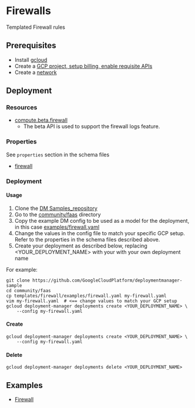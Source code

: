 # Firewalls

Templated Firewall rules

## Prerequisites

- Install [gcloud](https://cloud.google.com/sdk)
- Create a [GCP project, setup billing, enable requisite APIs](../project/README.md)
- Create a [network](../network/README.md)

## Deployment

### Resources

- [compute.beta.firewall](https://cloud.google.com/compute/docs/reference/rest/beta/firewalls)
  - The beta API is used to support the firewall logs feature.


### Properties

See `properties` section in the schema files

-  [firewall](firewall.py.schema)


### Deployment

#### Usage

1. Clone the [DM Samples_repository](https://github.com/GoogleCloudPlatform/deploymentmanager-sample)
2. Go to the [community/faas](community/faas) directory
3. Copy the example DM config to be used as a model for the deployment, in this case [examples/firewall.yaml](examples/firewall.yaml)
4. Change the values in the config file to match your specific GCP setup.
   Refer to the properties in the schema files described above.
5. Create your deployment as described below, replacing <YOUR_DEPLOYMENT_NAME>
   with your with your own deployment name


For example:

```
git clone https://github.com/GoogleCloudPlatform/deploymentmanager-sample
cd community/faas
cp templates/firewall/examples/firewall.yaml my-firewall.yaml
vim my-firewall.yaml  # <== change values to match your GCP setup
gcloud deployment-manager deployments create <YOUR_DEPLOYMENT_NAME> \
    --config my-firewall.yaml
```

#### Create

```
gcloud deployment-manager deployments create <YOUR_DEPLOYMENT_NAME> \
    --config my-firewall.yaml
```


#### Delete

```
gcloud deployment-manager deployments delete <YOUR_DEPLOYMENT_NAME>
```


## Examples

- [Firewall](examples/firewall.yaml)
